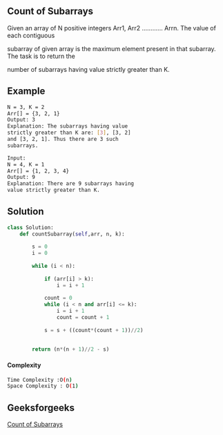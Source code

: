 ## Count of Subarrays
Given an array of N positive integers  Arr1, Arr2 ............ Arrn. The value of each contiguous 

subarray of given array is the maximum element present in that subarray. The task is to return the 

number of subarrays having value strictly greater than K.

## Example 
```bash
N = 3, K = 2
Arr[] = {3, 2, 1}
Output: 3
Explanation: The subarrays having value
strictly greater than K are: [3], [3, 2]
and [3, 2, 1]. Thus there are 3 such
subarrays.

Input:
N = 4, K = 1
Arr[] = {1, 2, 3, 4}
Output: 9
Explanation: There are 9 subarrays having
value strictly greater than K.
```


## Solution 

```python
class Solution:
	def countSubarray(self,arr, n, k):
	    
	    s = 0
        i = 0
        
        while (i < n):
         
            if (arr[i] > k):
                i = i + 1
            
            count = 0
            while (i < n and arr[i] <= k):
                i = i + 1
                count = count + 1
             
            s = s + ((count*(count + 1))//2)
         
      
        return (n*(n + 1)//2 - s)

 ```
#### Complexity
```bash
Time Complexity :O(n)
Space Complexity : O(1)
```

## Geeksforgeeks
[Count of Subarrays](https://practice.geeksforgeeks.org/problems/count-of-subarrays5922/1)
